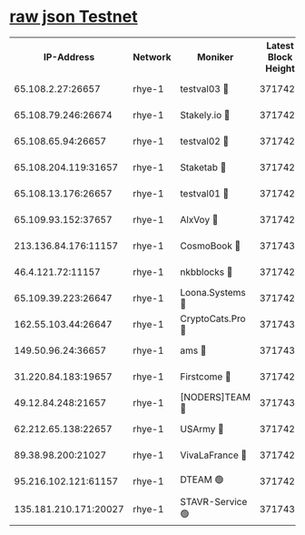
[raw json Testnet](https://rpc-check.quickt.stavr.tech/quickt/rpc-quickt-result.json)
=


<table><tr><th>IP-Address</th><th>Network</th><th>Moniker</th><th>Latest Block Height</th><th>Earliest Block Height</th><th>Catching Up</th><th>Tx Index</th><th>Voting Power</th><th>Scan Time</th></tr><tr><td>65.108.2.27:26657</td><td>rhye-1</td><td>testval03 🔴</td><td>3717428</td><td>1</td><td>False</td><td>on</td><td>5002050</td><td>2023-12-21T15:46:40.177154610UTC</td></tr><tr><td>65.108.79.246:26674</td><td>rhye-1</td><td>Stakely.io 🔴</td><td>3717429</td><td>1</td><td>False</td><td>on</td><td>10</td><td>2023-12-21T15:46:42.582670182UTC</td></tr><tr><td>65.108.65.94:26657</td><td>rhye-1</td><td>testval02 🔴</td><td>3717429</td><td>1</td><td>False</td><td>on</td><td>5002050</td><td>2023-12-21T15:46:43.247391512UTC</td></tr><tr><td>65.108.204.119:31657</td><td>rhye-1</td><td>Staketab 🔴</td><td>3717429</td><td>1</td><td>False</td><td>on</td><td>9900</td><td>2023-12-21T15:46:46.071362127UTC</td></tr><tr><td>65.108.13.176:26657</td><td>rhye-1</td><td>testval01 🔴</td><td>3717429</td><td>1</td><td>False</td><td>on</td><td>9582010</td><td>2023-12-21T15:46:46.490611581UTC</td></tr><tr><td>65.109.93.152:37657</td><td>rhye-1</td><td>AlxVoy 🔴</td><td>3717428</td><td>433101</td><td>False</td><td>on</td><td>92921</td><td>2023-12-21T15:46:37.131792264UTC</td></tr><tr><td>213.136.84.176:11157</td><td>rhye-1</td><td>CosmoBook 🔴</td><td>3717434</td><td>1674001</td><td>False</td><td>off</td><td>1528057</td><td>2023-12-21T15:47:14.280794961UTC</td></tr><tr><td>46.4.121.72:11157</td><td>rhye-1</td><td>nkbblocks 🔴</td><td>3717427</td><td>1781001</td><td>False</td><td>on</td><td>81901</td><td>2023-12-21T15:46:30.271831600UTC</td></tr><tr><td>65.109.39.223:26647</td><td>rhye-1</td><td>Loona.Systems 🔴</td><td>3717429</td><td>3287001</td><td>False</td><td>off</td><td>9949</td><td>2023-12-21T15:46:45.708763886UTC</td></tr><tr><td>162.55.103.44:26647</td><td>rhye-1</td><td>CryptoCats.Pro 🔴</td><td>3717435</td><td>3287001</td><td>False</td><td>off</td><td>9999</td><td>2023-12-21T15:47:18.965258790UTC</td></tr><tr><td>149.50.96.24:36657</td><td>rhye-1</td><td>ams 🔴</td><td>3717433</td><td>3355501</td><td>False</td><td>on</td><td>10895</td><td>2023-12-21T15:47:03.737171156UTC</td></tr><tr><td>31.220.84.183:19657</td><td>rhye-1</td><td>Firstcome 🔴</td><td>3717428</td><td>3395933</td><td>False</td><td>off</td><td>732206</td><td>2023-12-21T15:46:39.782042329UTC</td></tr><tr><td>49.12.84.248:21657</td><td>rhye-1</td><td>[NODERS]TEAM 🔴</td><td>3717435</td><td>3550632</td><td>False</td><td>on</td><td>59990</td><td>2023-12-21T15:47:16.581071625UTC</td></tr><tr><td>62.212.65.138:22657</td><td>rhye-1</td><td>USArmy 🔴</td><td>3717428</td><td>3621001</td><td>False</td><td>on</td><td>7920</td><td>2023-12-21T15:46:39.424874351UTC</td></tr><tr><td>89.38.98.200:21027</td><td>rhye-1</td><td>VivaLaFrance 🔴</td><td>3717427</td><td>3676501</td><td>False</td><td>off</td><td>10000</td><td>2023-12-21T15:46:34.765936392UTC</td></tr><tr><td>95.216.102.121:61157</td><td>rhye-1</td><td>DTEAM 🟢</td><td>3717429</td><td>3713801</td><td>False</td><td>on</td><td>0</td><td>2023-12-21T15:46:42.924070893UTC</td></tr><tr><td>135.181.210.171:20027</td><td>rhye-1</td><td>STAVR-Service 🟢</td><td>3717431</td><td>3716001</td><td>False</td><td>on</td><td>0</td><td>2023-12-21T15:46:57.194228327UTC</td></tr></table>